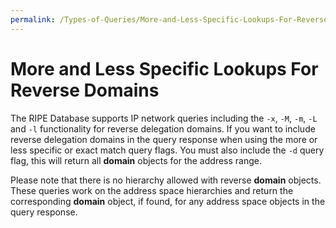 ```yaml
---
permalink: /Types-of-Queries/More-and-Less-Specific-Lookups-For-Reverse-Domains
---
```


# More and Less Specific Lookups For Reverse Domains

The RIPE Database supports IP network queries including the `-x`, `-M`, `-m`, `-L` and `-l` functionality for reverse delegation domains. If you want to include reverse delegation domains in the query response when using the more or less specific or exact match query flags. You must also include the `-d` query flag, this will return all **domain** objects for the address range.

Please note that there is no hierarchy allowed with reverse **domain** objects. These queries work on the address space hierarchies and return the corresponding **domain** object, if found, for any address space objects in the query response.
